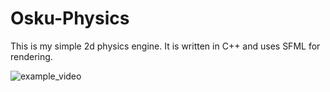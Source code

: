 
# Osku-Physics

This is my simple 2d physics engine. It is written in C++ and uses SFML for rendering.

![example_video](./example_video.gif)
